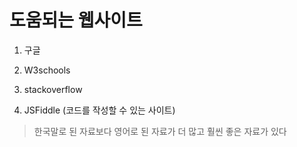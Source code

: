 # 도움되는 웹사이트

1. 구글

2. W3schools

3. stackoverflow

4. JSFiddle (코드를 작성할 수 있는 사이트)

>한국말로 된 자료보다 영어로 된 자료가 더 많고 훨씬 좋은 자료가 있다
